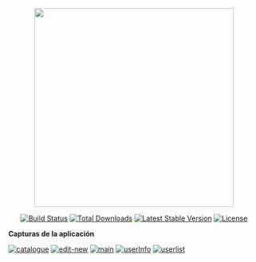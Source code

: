 <p align="center"><a href="https://laravel.com" target="_blank"><img src="https://raw.githubusercontent.com/laravel/art/master/logo-lockup/5%20SVG/2%20CMYK/1%20Full%20Color/laravel-logolockup-cmyk-red.svg" width="400"></a></p>

<p align="center">
<a href="https://travis-ci.org/laravel/framework"><img src="https://travis-ci.org/laravel/framework.svg" alt="Build Status"></a>
<a href="https://packagist.org/packages/laravel/framework"><img src="https://img.shields.io/packagist/dt/laravel/framework" alt="Total Downloads"></a>
<a href="https://packagist.org/packages/laravel/framework"><img src="https://img.shields.io/packagist/v/laravel/framework" alt="Latest Stable Version"></a>
<a href="https://packagist.org/packages/laravel/framework"><img src="https://img.shields.io/packagist/l/laravel/framework" alt="License"></a>
</p>

<p> <b> Capturas de la aplicación </b> </p>
<a href="https://ibb.co/qYBQ5gp"><img src="https://i.ibb.co/60YCBtF/catalogue.png" alt="catalogue" border="0"></a>
<a href="https://ibb.co/xSV8dct"><img src="https://i.ibb.co/RpL4dMk/edit-new.png" alt="edit-new" border="0"></a>
<a href="https://ibb.co/RDsFM7j"><img src="https://i.ibb.co/71ZfTbk/main.png" alt="main" border="0"></a>
<a href="https://ibb.co/Kb3Xdxj"><img src="https://i.ibb.co/VJPtRYW/userInfo.png" alt="userInfo" border="0"></a>
<a href="https://ibb.co/fFbxhT1"><img src="https://i.ibb.co/GpX5Krx/userlist.png" alt="userlist" border="0"></a>
